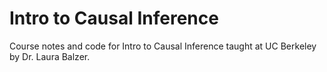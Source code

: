 # Intro to Causal Inference
Course notes and code for Intro to Causal Inference taught at UC Berkeley by Dr. Laura Balzer.
